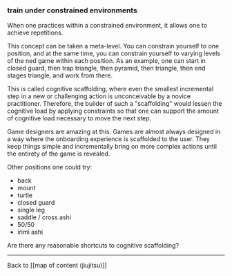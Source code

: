 ### train under constrained environments

When one practices within a constrained environment, it allows one to achieve repetitions.

This concept can be taken a meta-level. You can constrain yourself to one position, and at the same time, you can constrain yourself to varying levels of the ned game within each position. As an example, one can start in closed guard, then trap triangle, then pyramid, then triangle, then end stages triangle, and work from there.

This is called cognitive scaffolding, where even the smallest incremental step in a new or challenging action is unconceivable by a novice practitioner. Therefore, the builder of such a "scaffolding" would lessen the cognitive load by applying constraints so that one can support the amount of cognitive load necessary to move the next step.

Game designers are amazing at this. Games are almost always designed in a way where the onboarding experience is scaffolded to the user. They keep things simple and incrementally bring on more complex actions until the entirety of the game is revealed. 

Other positions one could try:

* back
* mount
* turtle
* closed guard
* single leg 
* saddle / cross ashi
* 50/50
* irimi ashi

Are there any reasonable shortcuts to cognitive scaffolding?

---

Back to [[map of content (jiujitsu)]]